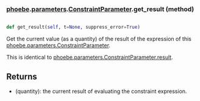 ### [phoebe](phoebe.md).[parameters](phoebe.parameters.md).[ConstraintParameter](phoebe.parameters.ConstraintParameter.md).get_result (method)


```py

def get_result(self, t=None, suppress_error=True)

```



Get the current value (as a quantity) of the result of the expression
of this [phoebe.parameters.ConstraintParameter](phoebe.parameters.ConstraintParameter.md).

This is identical to [phoebe.parameters.ConstraintParameter.result](phoebe.parameters.ConstraintParameter.result.md).

Returns
--------
* (quantity): the current result of evaluating the constraint expression.

